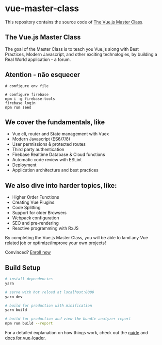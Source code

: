 # vue-master-class

This repository contains the source code of [The Vue.js Master Class](https://vueschool.io).

## The Vue.js Master Class

The goal of the Master Class is to teach you Vue.js along with Best Practices, Modern Javascript, and other exciting technologies, by building a Real World application - a forum.

## Atention - não esquecer
```
# configure env file

# configure firebase
npm i -g firebase-tools
firebase login
npm run seed

```

## We cover the fundamentals, like

- Vue cli, router and State management with Vuex
- Modern Javascript (ES6/7/8)
- User permissions & protected routes
- Third party authentication
- Firebase Realtime Database & Cloud functions
- Automatic code review with ESLint
- Deployment
- Application architecture and best practices

## We also dive into harder topics, like:

- Higher Order Functions
- Creating Vue Plugins
- Code Splitting
- Support for older Browsers
- Webpack configuration
- SEO and pre-rendering
- Reactive programming with RxJS

By completing the Vue.js Master Class, you will be able to land any Vue related job or optimize/improve your own projects!

Convinced? [Enroll now](https://vueschool.io/the-vuejs-master-class)



## Build Setup

``` bash
# install dependencies
yarn

# serve with hot reload at localhost:8080
yarn dev

# build for production with minification
yarn build

# build for production and view the bundle analyzer report
npm run build --report
```


For a detailed explanation on how things work, check out the [guide](http://vuejs-templates.github.io/webpack/) and [docs for vue-loader](http://vuejs.github.io/vue-loader).
